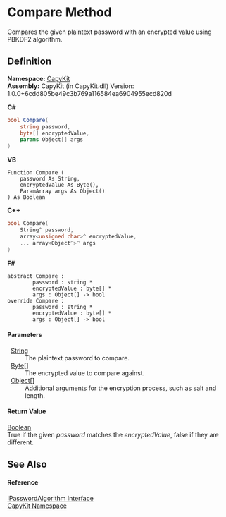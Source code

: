 # Compare Method


Compares the given plaintext password with an encrypted value using PBKDF2 algorithm.



## Definition
**Namespace:** <a href="N_CapyKit">CapyKit</a>  
**Assembly:** CapyKit (in CapyKit.dll) Version: 1.0.0+6cdd805be49c3b769a116584ea6904955ecd820d

**C#**
``` C#
bool Compare(
	string password,
	byte[] encryptedValue,
	params Object[] args
)
```
**VB**
``` VB
Function Compare ( 
	password As String,
	encryptedValue As Byte(),
	ParamArray args As Object()
) As Boolean
```
**C++**
``` C++
bool Compare(
	String^ password, 
	array<unsigned char>^ encryptedValue, 
	... array<Object^>^ args
)
```
**F#**
``` F#
abstract Compare : 
        password : string * 
        encryptedValue : byte[] * 
        args : Object[] -> bool 
override Compare : 
        password : string * 
        encryptedValue : byte[] * 
        args : Object[] -> bool 
```



#### Parameters
<dl><dt>  <a href="https://learn.microsoft.com/dotnet/api/system.string" target="_blank" rel="noopener noreferrer">String</a></dt><dd>The plaintext password to compare.</dd><dt>  <a href="https://learn.microsoft.com/dotnet/api/system.byte" target="_blank" rel="noopener noreferrer">Byte</a>[]</dt><dd>The encrypted value to compare against.</dd><dt>  <a href="https://learn.microsoft.com/dotnet/api/system.object" target="_blank" rel="noopener noreferrer">Object</a>[]</dt><dd>Additional arguments for the encryption process, such as salt and length.</dd></dl>

#### Return Value
<a href="https://learn.microsoft.com/dotnet/api/system.boolean" target="_blank" rel="noopener noreferrer">Boolean</a>  
True if the given *password* matches the *encryptedValue*, false if they are different.

## See Also


#### Reference
<a href="T_CapyKit_IPasswordAlgorithm">IPasswordAlgorithm Interface</a>  
<a href="N_CapyKit">CapyKit Namespace</a>  
